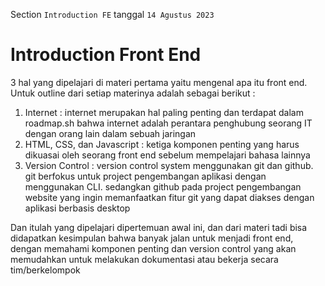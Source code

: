 Section `Introduction FE` tanggal `14 Agustus 2023`

# Introduction Front End


3 hal yang dipelajari di materi pertama yaitu mengenal apa itu front end. Untuk outline dari setiap materinya adalah sebagai berikut :

1. Internet : internet merupakan hal paling penting dan terdapat dalam roadmap.sh bahwa internet adalah perantara penghubung seorang IT dengan orang lain dalam sebuah jaringan  
2. HTML, CSS, dan Javascript : ketiga komponen penting yang harus dikuasai oleh seorang front end sebelum mempelajari bahasa lainnya
3. Version Control : version control system menggunakan git dan github. git berfokus untuk project pengembangan aplikasi dengan menggunakan CLI. sedangkan github pada project pengembangan website yang ingin memanfaatkan fitur git yang dapat diakses dengan aplikasi berbasis desktop

Dan itulah yang dipelajari dipertemuan awal ini, dan dari materi tadi bisa didapatkan kesimpulan bahwa banyak jalan untuk menjadi front end, dengan memahami komponen penting dan version control yang akan memudahkan untuk melakukan dokumentasi atau bekerja secara tim/berkelompok

